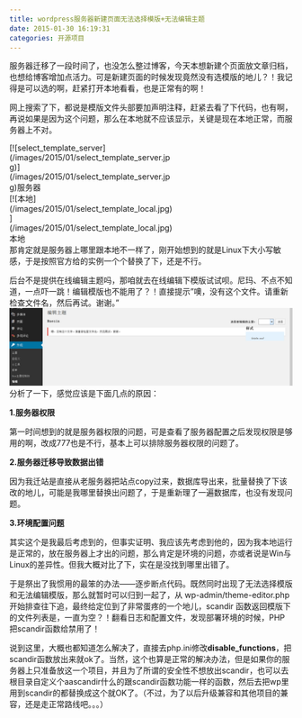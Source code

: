 ```yaml
---
title: wordpress服务器新建页面无法选择模版+无法编辑主题
date: 2015-01-30 16:19:31
categories: 开源项目
---
```


服务器迁移了一段时间了，也没怎么整过博客，今天本想新建个页面放文章归档，也想给博客增加点活力。可是新建页面的时候发现竟然没有选模版的地儿？！我记得是可以选的啊，赶紧打开本地看看，也是正常有的啊！

网上搜索了下，都说是模版文件头部要加声明注释，赶紧去看了下代码，也有啊，再说如果是因为这个问题，那么在本地就不应该显示，关键是现在本地正常，而服务器上不对。

<div class="wp-caption aligncenter" id="attachment_233" style="width: 292px">[![select_template_server](/images/2015/01/select_template_server.jpg)](/images/2015/01/select_template_server.jpg)服务器

</div><div class="wp-caption aligncenter" id="attachment_234" style="width: 293px">[![本地](/images/2015/01/select_template_local.jpg)](/images/2015/01/select_template_local.jpg)本地

</div>那肯定就是服务器上哪里跟本地不一样了，刚开始想到的就是Linux下大小写敏感，于是按照官方给的实例一个个替换了下，还是不行。

后台不是提供在线编辑主题吗，那咱就去在线编辑下模版试试呗。尼玛、不点不知道，一点吓一跳！编辑模版也不能用了？！直接提示”噢，没有这个文件。请重新检查文件名，然后再试。谢谢。”  
[![theme_editor](/images/2015/01/theme_editor.jpg)](/images/2015/01/theme_editor.jpg)  
分析了一下，感觉应该是下面几点的原因：

**1.服务器权限**

第一时间想到的就是服务器权限的问题，可是查看了服务器配置之后发现权限是够用的啊，改成777也是不行，基本上可以排除服务器权限的问题了。

**2.服务器迁移导致数据出错**

因为我迁站是直接从老服务器把站点copy过来，数据库导出来，批量替换了下该改的地儿，可能是我哪里替换出问题了，于是重新理了一遍数据库，也没有发现问题。

**3.环境配置问题**

其实这个是我最后考虑到的，但事实证明、我应该先考虑到他的，因为我本地运行是正常的，放在服务器上才出的问题，那么肯定是环境的问题，亦或者说是Win与Linux的差异性。但我大概对比了下，实在是没找到哪里出错了。

于是祭出了我惯用的最笨的办法——逐步断点代码。既然同时出现了无法选择模版和无法编辑模版，那么就暂时可以归到一起了，从 wp-admin/theme-editor.php 开始排查往下追，最终给定位到了非常蛋疼的一个地儿，scandir 函数返回模版下的文件列表是，一直为空？！翻看日志和配置文件，发现部署环境的时候，PHP把scandir函数给禁用了！

说到这里，大概也都知道怎么解决了，直接去php.ini修改**disable\_functions**，把scandir函数放出来就ok了。当然，这个也算是正常的解决办法，但是如果你的服务器上只准备放这一个项目，并且为了所谓的安全性不想放出scandir，也可以去根目录自定义个aascandir什么的跟scandir函数功能一样的函数，然后去把wp里用到scandir的都替换成这个就OK了。（不过，为了以后升级兼容和其他项目的兼容，还是走正常路线吧。。。）
